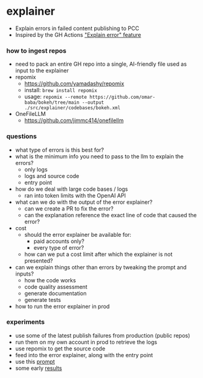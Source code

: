 # explainer
* Explain errors in failed content publishing to PCC
* Inspired by the GH Actions ["Explain error" feature](../../Desktop/gh_actions_explain_error.mov)


### how to ingest repos
* need to pack an entire GH repo into a single, AI-friendly file used as input to the explainer
* repomix
  * https://github.com/yamadashy/repomix
  * install: `brew install repomix`
  * usage: `repomix --remote https://github.com/omar-baba/bokeh/tree/main --output ./src/explainer/codebases/bokeh.xml`
* OneFileLLM
  * https://github.com/jimmc414/onefilellm


### questions
* what type of errors is this best for?
* what is the minimum info you need to pass to the llm to explain the errors?
  * only logs
  * logs and source code
  * entry point
* how do we deal with large code bases / logs
  * ran into token limits with the OpenAI API
* what can we do with the output of the error explainer?
  * can we create a PR to fix the error?
  * can the explanation reference the exact line of code that caused the error?
* cost
  * should the error explainer be available for: 
    * paid accounts only?
    * every type of error?
  * how can we put a cost limit after which the explainer is not presented?
* can we explain things other than errors by tweaking the prompt and inputs? 
  * how the code works
  * code quality assessment
  * generate documentation
  * generate tests
* how to run the error explainer in prod


### experiments
* use some of the latest publish failures from production (public repos)
* run them on my own account in prod to retrieve the logs
* use repomix to get the source code
* feed into the error explainer, along with the entry point
* use this [prompt](https://github.com/omar-rs/explainer/blob/7b07e05f645a565d8171df52b67f79fcd1e79e71/src/explainer/prompts/explain_error.txt#L1)
* some early [results](https://github.com/omar-rs/explainer/tree/main/src/explainer/outputs)
